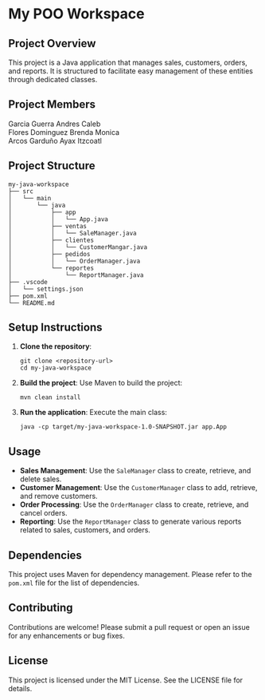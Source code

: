 # My POO Workspace

## Project Overview
This project is a Java application that manages sales, customers, orders, and reports. It is structured to facilitate easy management of these entities through dedicated classes.
## Project Members
Garcia Guerra Andres Caleb <br>
Flores Dominguez Brenda Monica <br>
Arcos Garduño Ayax Itzcoatl 
## Project Structure
```
my-java-workspace
├── src
│   └── main
│       └── java
│           ├── app
│           │   └── App.java
│           ├── ventas
│           │   └── SaleManager.java
│           ├── clientes
│           │   └── CustomerMangar.java
│           ├── pedidos
│           │   └── OrderManager.java
│           └── reportes
│               └── ReportManager.java
├── .vscode
│   └── settings.json
├── pom.xml
└── README.md
```

## Setup Instructions
1. **Clone the repository**:
   ```
   git clone <repository-url>
   cd my-java-workspace
   ```

2. **Build the project**:
   Use Maven to build the project:
   ```
   mvn clean install
   ```

3. **Run the application**:
   Execute the main class:
   ```
   java -cp target/my-java-workspace-1.0-SNAPSHOT.jar app.App
   ```

## Usage
- **Sales Management**: Use the `SaleManager` class to create, retrieve, and delete sales.
- **Customer Management**: Use the `CustomerManager` class to add, retrieve, and remove customers.
- **Order Processing**: Use the `OrderManager` class to create, retrieve, and cancel orders.
- **Reporting**: Use the `ReportManager` class to generate various reports related to sales, customers, and orders.

## Dependencies
This project uses Maven for dependency management. Please refer to the `pom.xml` file for the list of dependencies.

## Contributing
Contributions are welcome! Please submit a pull request or open an issue for any enhancements or bug fixes.

## License
This project is licensed under the MIT License. See the LICENSE file for details.
